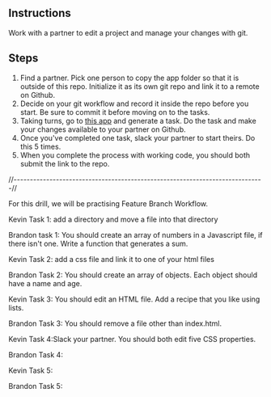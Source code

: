 ## Instructions

Work with a partner to edit a project and manage your changes with git.

## Steps

1. Find a partner. Pick one person to copy the app folder so that it is outside of this repo. Initialize it as its own git repo and link it to a remote on Github.
2. Decide on your git workflow and record it inside the repo before you start. Be sure to commit it before moving on to the tasks.
3. Taking turns, go to [this app](https://random-task-generator.firebaseapp.com) and generate a task. Do the task and make your changes available to your partner on Github.
4. Once you've completed one task, slack your partner to start theirs. Do this 5 times.
5. When you complete the process with working code, you should both submit the link to the repo.

//-----------------------------------------------------------------------------//

For this drill, we will be practising Feature Branch Workflow.

Kevin Task 1: add a directory and move a file into that directory

Brandon task 1: You should create an array of numbers in a Javascript file, if there isn't one. Write a function that generates a sum.

Kevin Task 2: add a css file and link it to one of your html files

Brandon Task 2: You should create an array of objects. Each object should have a name and age.

Kevin Task 3: You should edit an HTML file. Add a recipe that you like using lists.

Brandon Task 3: You should remove a file other than index.html.

Kevin Task 4:Slack your partner. You should both edit five CSS properties.

Brandon Task 4:

Kevin Task 5:

Brandon Task 5:

